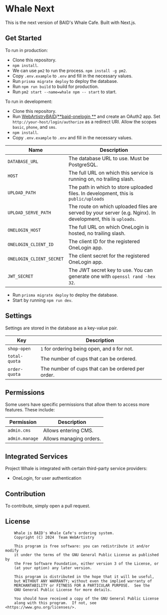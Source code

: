 # Whale Next

This is the next version of BAID's Whale Cafe. Built with Next.js.

## Get Started

To run in production:

* Clone this repository.
* `npm install`.
* We can use `pm2` to run the process. `npm install -g pm2`.
* Copy `.env.example` to `.env` and fill in the necessary values.
* Run `prisma migrate deploy` to deploy the database.
* Run `npm run build` to build for production.
* Run `pm2 start --name=whale npm -- start` to start.

To run in development:

* Clone this repository.
* Run
  [WebArtistryBAID](https://github.com/WebArtistryBAID)/[**baid-onelogin
  **](https://github.com/WebArtistryBAID/baid-onelogin)
  and create an OAuth2 app. Set `http://your-host/login/authorize`
  as a redirect URI. Allow the scopes `basic`, `phone`, and `sms`.
* `npm install`.
* Copy `.env.example` to `.env` and fill in the necessary values.

| Name                     | Description                                                                                                  |
|--------------------------|--------------------------------------------------------------------------------------------------------------|
| `DATABASE_URL`           | The database URL to use. Must be PostgreSQL.                                                                 |
| `HOST`                   | The full URL on which this service is running on, no trailing slash.                                         |
| `UPLOAD_PATH`            | The path in which to store uploaded files. In development, this is `public/uploads`                          |
| `UPLOAD_SERVE_PATH`      | The route on which uploaded files are served by your server (e.g. Nginx). In development, this is `uploads`. |
| `ONELOGIN_HOST`          | The full URL on which OneLogin is hosted, no trailing slash.                                                 |
| `ONELOGIN_CLIENT_ID`     | The client ID for the registered OneLogin app.                                                               |
| `ONELOGIN_CLIENT_SECRET` | The client secret for the registered OneLogin app.                                                           |
| `JWT_SECRET`             | The JWT secret key to use. You can generate one with `openssl rand -hex 32`.                                 |

* Run `prisma migrate deploy` to deploy the database.
* Start by running `npm run dev`.

## Settings

Settings are stored in the database as a key-value pair.

| Key           | Description                                       |
|---------------|---------------------------------------------------|
| `shop-open`   | `1` for ordering being open, and `0` for not.     |
| `total-quota` | The number of cups that can be ordered.           |
| `order-quota` | The number of cups that can be ordered per order. |

## Permissions

Some users have specific permissions that allow them to access more features. These include:

| Permission     | Description             |
|----------------|-------------------------|
| `admin.cms`    | Allows entering CMS.    |
| `admin.manage` | Allows managing orders. |

## Integrated Services

Project Whale is integrated with certain third-party service providers:

* OneLogin, for user authentication

## Contribution

To contribute, simply open a pull request.

## License

```
    Whale is BAID's Whale Cafe's ordering system.
    Copyright (C) 2024  Team WebArtistry

    This program is free software: you can redistribute it and/or modify
    it under the terms of the GNU General Public License as published by
    the Free Software Foundation, either version 3 of the License, or
    (at your option) any later version.

    This program is distributed in the hope that it will be useful,
    but WITHOUT ANY WARRANTY; without even the implied warranty of
    MERCHANTABILITY or FITNESS FOR A PARTICULAR PURPOSE.  See the
    GNU General Public License for more details.

    You should have received a copy of the GNU General Public License
    along with this program.  If not, see <https://www.gnu.org/licenses/>.
```
